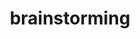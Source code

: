 ---
layout: page
title: brainstorming
description: 
img: assets/img/under_construction.jpg
importance: 2
category: A.I. Applied
---